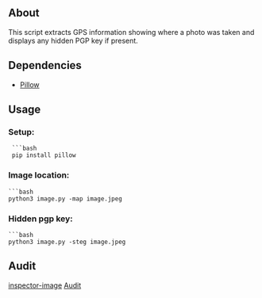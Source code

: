 
## About

This script extracts GPS information showing where a photo was taken and displays any hidden PGP key if present.

## Dependencies

- [Pillow](https://python-pillow.org/)

## Usage

### Setup:   
     ```bash
     pip install pillow
### Image location: 
    ```bash
    python3 image.py -map image.jpeg
### Hidden pgp key:
    ```bash
    python3 image.py -steg image.jpeg

## Audit

[inspector-image](https://github.com/01-edu/public/tree/master/subjects/cybersecurity/inspector-image)
[Audit](https://github.com/01-edu/public/tree/master/subjects/cybersecurity/inspector-image/audit)

